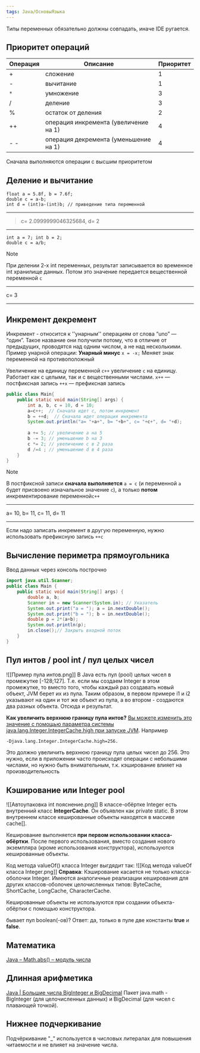 ```yaml
---
tags: Java/ОсновыЯзыка
---
```

Типы переменных обязательно должны совпадать, иначе IDE ругается.

## Приоритет операций

| Операция | Описание                              | Приоритет |
|----------|---------------------------------------|-----------|
| +       | сложение                              | 1         |
| -        | вычитание                             | 1         |
| `*`        | умножение                             | 3         |
| /        | деление                               | 3         |
| %        | остаток от деления                    | 2         |
| ++      | операция инкремента (увеличение на 1) | 4         |
|  - -        | операция декремента (уменьшение на 1) | 4         |
Сначала выполняются операции с высшим приоритетом
## Деление и вычитание
```
float a = 5.8f, b = 7.6f;
double c = a-b;
int d = (int)a-(int)b; // приведение типа переменной
```
***
>c= 2.0999999046325684, d= 2
***
```
int a = 7; int b = 2;
double c = a/b;
```

>[!note]
>При делении 2-х int переменных, результат записывается во временное int хранилище данных. Потом это значение передается вещественной переменной `c`
>***
>c= 3
***
## Инкремент декремент
Инкремент - относится к ''унарным'' операциям от слова “uno” — “один”. Такое название они получили потому, что в отличие от предыдущих, проводятся над одним числом, а не над несколькими.
Пример унарной операции: **Унарный минус** `x = -x;` Меняет знак переменной на противоположный

Увеличение на единицу переменной `c++` увеличение `c` на единицу. Работает как с целыми, так и с вещественными числами.
`x++` — постфиксная запись `++x` — префиксная запись


```java
public class Main{  
    public static void main(String[] args) {  
        int a, b, c = 10, d = 10;  
        a=c++;  // Сначала идет с, потом инкремент
        b = ++d;  // Сначала идет операция инкремента
        System.out.println("a= "+a+", b= "+b+", c= "+c+", d= "+d);  
        
        a += 5; // увеличение а на 5  
		b -= 3; // уменьшение b на 3  
		c *= 2; // увеличение с в 2 раза  
		d /=4 ; // уменьшение d в 4 раза
    }  
}
```


>[!note]
>В постфиксной записи **сначала выполняется** `a = c` (и переменной `a` будет присвоено изначальное значение `c`), а только **потом** инкрементирование переменной`c++`
>***
> a= 10, b= 11, c= 11, d= 11
***

Если надо записать инкремент в другую переменную, нужно использовать префиксную запись `++c`

## Вычисление периметра прямоугольника
Ввод данных через консоль построчно
``` Java
import java.util.Scanner;  
public class Main {  
    public static void main(String[] args) {  
        double a, b;  
        Scanner in = new Scanner(System.in); // Указатель  
        System.out.print("a = "); a = in.nextDouble();  
        System.out.print("b = "); b = in.nextDouble();  
        double p = 2*(a+b);  
        System.out.println(p);  
        in.close();// Закрыть входной поток  
    }  
}
```

## Пул интов / pool int / пул целых чисел
![[Пример пула интов.png]]
В Java есть пул (pool) целых чисел в промежутке [-128;127]. Т.е. если мы создаем Integer в этом промежутке, то вместо того, чтобы каждый раз создавать новый объект, JVM берет их из пула. Таким образом, в первом примере i1 и i2 указывают на один и тот же объект из пула, а во втором - создаются два разных объекта. Отсюда и результат.

**Как увеличить верхнюю границу пула интов?**
[Вы можете изменить это значение с помощью параметра системы java.lang.Integer.IntegerCache.high при запуске JVM](https://stackoverflow.com/questions/13098143/why-does-the-behavior-of-the-integer-constant-pool-change-at-127).
Например
```sh
-Djava.lang.Integer.IntegerCache.high=256. 
```

Это должно увеличить верхнюю границу пула целых чисел до 256. Это нужно, если в приложении часто происходят операции с небольшими числами, но нужно быть внимательным, т.к. кэширование влияет на производительность

## Кэширование или Integer pool
![[Автоупаковка int пояснение.png]]
В классе-обёртке Integer есть внутренний класс **IntegerCache**. Он объявлен как private static. В этом внутреннем классе кешированные объекты находятся в массиве cache[].

Кеширование выполняется **при первом использовании класса-обёртки**. После первого использования, вместо создания нового экземпляра (кроме использования конструктора), используются кешированные объекты.

Код метода valueOf() класса Integer выгдядит так:
![[Код метода valueOf класса Integer.png]]
**Справка**: Кэширование касается не только класса-оболочки Integer. Имеются аналогичные реализации кеширования для других классов-оболочек целочисленных типов: ByteCache, ShortCache, LongCache, CharacterCache.

Кешированные объекты не используются при создании объекта-обёртки с помощью конструктора.

бывает пул boolean(-ов)? Ответ: да, только в пуле две константы **true** и **false**.

## Математика
[Java – Math.abs() – модуль числа](https://proglang.su/java/numbers-abs)
## Длинная арифметика
[Java | Большие числа BigInteger и BigDecimal](https://metanit.com/java/tutorial/12.2.php)
Пакет java.math - BigInteger (для целочисленных данных) и BigDecimal (для чисел с плавающей точкой).

## Нижнее подчеркивание
Подчёркивание "_" используется в числовых литералах для повышения читаемости и не влияет на значение числа.
